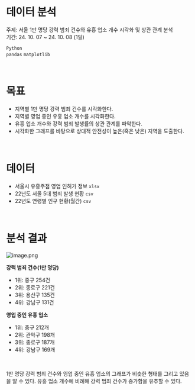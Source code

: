 # 데이터 분석

주제: 서울 1만 명당 강력 범죄 건수와 유흥 업소 개수 시각화 및 상관 관계 분석<br>
기간: 24. 10. 07 ~ 24. 10. 08 (1일)



`Python` <br>
`pandas` `matplotlib` 

<br>

# 목표

- 지역별 1만 명당 강력 범죄 건수를 시각화한다.
- 지역별 영업 중인 유흥 업소 개수를 시각화한다.
- 유흥 업소 개수와 강력 범죄 발생률의 상관 관계를 파악한다.
- 시각화한 그래프를 바탕으로 상대적 안전성이 높은(혹은 낮은) 지역을 도출한다.

<br>

# 데이터

- 서울시 유흥주점 영업 인허가 정보 `xlsx`
- 22년도 서울 5대 범죄 발생 현황 `csv`
- 22년도 연령별 인구 현황(월간) `csv`

<br>

# 분석 결과

![image.png](https://github.com/user-attachments/assets/6b65eaa9-fe32-486c-b0df-00d547fe8a4d)

**강력 범죄 건수(1만 명당)**

- 1위: 중구 254건
- 2위: 종로구 221건
- 3위: 용산구 135건
- 4위: 강남구 131건

**영업 중인 유흥 업소**

- 1위: 중구 212개
- 2위: 관악구 198개
- 3위: 종로구 187개
- 4위: 강남구 169개

<br>

1만 명당 강력 범죄 건수와 영업 중인 유흥 업소의 그래프가 비슷한 형태를 그리고 있음을 알 수 있다.
유흥 업소 개수에 비례해 강력 범죄 건수가 증가함을 유추할 수 있다.
